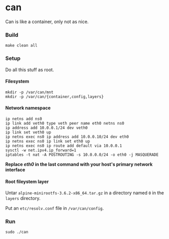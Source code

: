 can
===

Can is like a container, only not as nice.

### Build

```
make clean all
```

### Setup

Do all this stuff as root.

#### Filesystem
```
mkdir -p /var/can/mnt
mkdir -p /var/can/{container,config,layers}
```

#### Network namespace
```
ip netns add ns0
ip link add veth0 type veth peer name eth0 netns ns0
ip address add 10.0.0.1/24 dev veth0
ip link set veth0 up
ip netns exec ns0 ip address add 10.0.0.10/24 dev eth0
ip netns exec ns0 ip link set eth0 up
ip netns exec ns0 ip route add default via 10.0.0.1
sysctl -w net.ipv4.ip_forward=1
iptables -t nat -A POSTROUTING -s 10.0.0.0/24 -o eth0 -j MASQUERADE
```

**Replace *eth0* in the last command with your host's primary network interface**

#### Root fileystem layer

Untar `alpine-minirootfs-3.6.2-x86_64.tar.gz` in a directory named `0` in the `layers` directory.

Put an `etc/resolv.conf` file in `/var/can/config`.

### Run

```
sudo ./can
```


